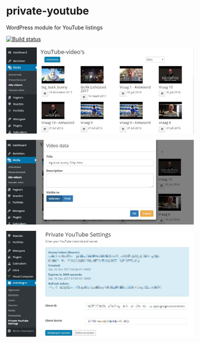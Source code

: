 # private-youtube
WordPress module for YouTube listings

[![Build status](https://circleci.com/gh/GrimaceOfDespair/private-youtube.svg?style=shield&circle-token=32cff3646685ad0c5cea917e82dad562f19bc5d9)](https://circleci.com/gh/GrimaceOfDespair/private-youtube)

![Screenshot](images/screenshot1.jpg)

![Screenshot](images/screenshot2.jpg)

![Screenshot](images/screenshot3.jpg)
